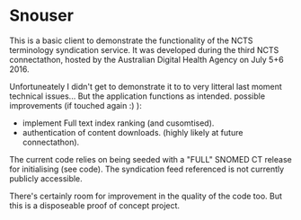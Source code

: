 # Snouser
This is a basic client to demonstrate the functionality of the NCTS terminology syndication service.
It was developed during the third NCTS connectathon, hosted by the Australian Digital Health Agency on July 5+6 2016.

Unfortuneately I didn't get to demonstrate it to to very litteral last moment technical issues... But the application functions as intended.
possible improvements (if touched again :) ):
* implement Full text index ranking (and cusomtised).
* authentication of content downloads. (highly likely at future connectathon).

The current code relies on being seeded with a "FULL" SNOMED CT release for initialising (see code).
The syndication feed referenced is not currently publicly accessible.

There's certainly room for improvement in the quality of the code too. But this is a disposeable proof of concept project.
